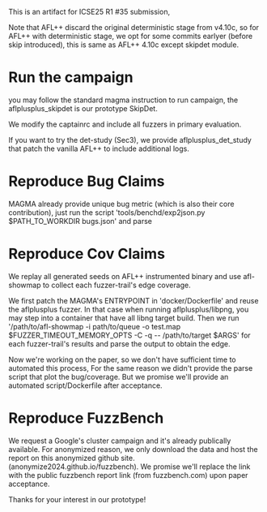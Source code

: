 This is an artifact for ICSE25 R1 #35 submission,

Note that AFL++ discard the original deterministic stage from v4.10c, so for AFL++ with deterministic stage, we opt for some commits earlyer (before skip introduced), this is same as AFL++ 4.10c except skipdet module. 

# Run the campaign

you may follow the standard magma instruction to run campaign, the aflplusplus_skipdet is our prototype SkipDet.

We modify the captainrc and include all fuzzers in primary evaluation.

If you want to try the det-study (Sec3), we provide aflplusplus_det_study that patch the vanilla AFL++ to include additional logs.


# Reproduce Bug Claims
MAGMA already provide unique bug metric (which is also their core contribution),
just run the script 'tools/benchd/exp2json.py $PATH_TO_WORKDIR bugs.json' and parse

# Reproduce Cov Claims
We replay all generated seeds on AFL++ instrumented binary and use afl-showmap to collect 
each fuzzer-trail's edge coverage. 

We first patch the MAGMA's ENTRYPOINT in 'docker/Dockerfile' and reuse the aflplusplus fuzzer.
In that case when running aflplusplus/libpng, you may step into a container that 
have all libng target build. Then we run '/path/to/afl-showmap -i path/to/queue -o test.map $FUZZER_TIMEOUT_MEMORY_OPTS -C -q -- /path/to/target $ARGS'
for each fuzzer-trail's results and parse the output to obtain the edge. 

Now we're working on the paper, so we don't have sufficient time to automated this process, 
For the same reason we didn't provide the parse script that plot the bug/coverage. 
But we promise we'll provide an automated script/Dockerfile after acceptance.


# Reproduce FuzzBench
We request a Google's cluster campaign and it's already publically available. 
For anonymized reason, we only download the data and host the report on this anonymized github site.
(anonymize2024.github.io/fuzzbench).
We promise we'll replace the link with the public fuzzbench report link (from fuzzbench.com)
upon paper acceptance.

Thanks for your interest in our prototype!


